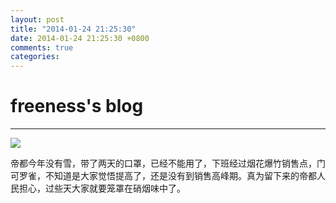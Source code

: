 ```yaml
---
layout: post
title: "2014-01-24 21:25:30"
date: 2014-01-24 21:25:30 +0800
comments: true
categories: 
---
```


# freeness's blog

----------

![](http://okqmqrbgo.bkt.clouddn.com/201401242125301.jpg)

>
帝都今年没有雪，带了两天的口罩，已经不能用了，下班经过烟花爆竹销售点，门可罗雀，不知道是大家觉悟提高了，还是没有到销售高峰期。真为留下来的帝都人民担心，过些天大家就要笼罩在硝烟味中了。